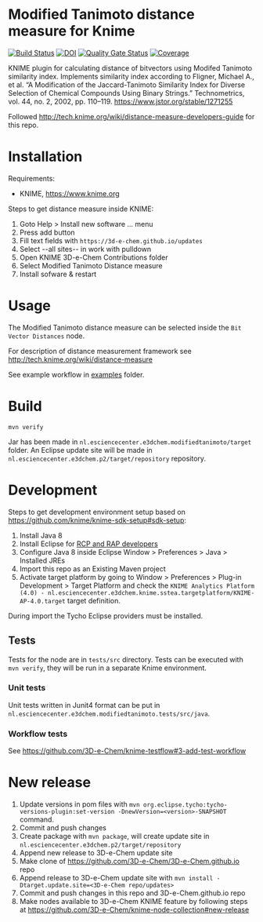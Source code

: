 # Modified Tanimoto distance measure for Knime

[![Build Status](https://travis-ci.org/3D-e-Chem/knime-modified-tanimoto.svg)](https://travis-ci.org/3D-e-Chem/knime-modified-tanimoto)
[![DOI](https://zenodo.org/badge/DOI/10.5281/zenodo.3257714.svg)](https://doi.org/10.5281/zenodo.3257714)
[![Quality Gate Status](https://sonarcloud.io/api/project_badges/measure?project=nl.esciencecenter.e3dchem%3Anl.esciencecenter.e3dchem&metric=alert_status)](https://sonarcloud.io/dashboard?id=nl.esciencecenter.e3dchem%3Anl.esciencecenter.e3dchem)
[![Coverage](https://sonarcloud.io/api/project_badges/measure?project=nl.esciencecenter.e3dchem%3Anl.esciencecenter.e3dchem&metric=coverage)](https://sonarcloud.io/dashboard?id=nl.esciencecenter.e3dchem%3Anl.esciencecenter.e3dchem)

KNIME plugin for calculating distance of bitvectors using Modifed Tanimoto similarity index.
Implements similarity index according to Fligner, Michael A., et al. “A Modification of the Jaccard-Tanimoto Similarity Index for Diverse Selection of Chemical Compounds Using Binary Strings.” Technometrics, vol. 44, no. 2, 2002, pp. 110–119. https://www.jstor.org/stable/1271255

Followed http://tech.knime.org/wiki/distance-measure-developers-guide for this repo.

# Installation

Requirements:

* KNIME, https://www.knime.org

Steps to get distance measure inside KNIME:

1. Goto Help > Install new software ... menu
2. Press add button
3. Fill text fields with `https://3d-e-chem.github.io/updates`
4. Select --all sites-- in work with pulldown
5. Open KNIME 3D-e-Chem Contributions folder
6. Select Modified Tanimoto Distance measure
7. Install sofware & restart

# Usage

The Modified Tanimoto distance measure can be selected inside the `Bit Vector Distances` node.

For description of distance measurement framework see http://tech.knime.org/wiki/distance-measure

See example workflow in [examples](examples) folder.

# Build

```
mvn verify
```

Jar has been made in `nl.esciencecenter.e3dchem.modifiedtanimoto/target` folder.
An Eclipse update site will be made in `nl.esciencecenter.e3dchem.p2/target/repository` repository.

# Development

Steps to get development environment setup based on https://github.com/knime/knime-sdk-setup#sdk-setup:

1. Install Java 8
2. Install Eclipse for [RCP and RAP developers](https://www.eclipse.org/downloads/packages/release/2018-12/r/eclipse-ide-rcp-and-rap-developers)
3. Configure Java 8 inside Eclipse Window > Preferences > Java > Installed JREs
4. Import this repo as an Existing Maven project
5. Activate target platform by going to Window > Preferences > Plug-in Development > Target Platform and check the `KNIME Analytics Platform (4.0) - nl.esciencecenter.e3dchem.knime.sstea.targetplatform/KNIME-AP-4.0.target` target definition.

During import the Tycho Eclipse providers must be installed.

## Tests

Tests for the node are in `tests/src` directory.
Tests can be executed with `mvn verify`, they will be run in a separate Knime environment.

### Unit tests

Unit tests written in Junit4 format can be put in `nl.esciencecenter.e3dchem.modifiedtanimoto.tests/src/java`.

### Workflow tests

See https://github.com/3D-e-Chem/knime-testflow#3-add-test-workflow

# New release

1. Update versions in pom files with `mvn org.eclipse.tycho:tycho-versions-plugin:set-version -DnewVersion=<version>-SNAPSHOT` command.
2. Commit and push changes
3. Create package with `mvn package`, will create update site in `nl.esciencecenter.e3dchem.p2/target/repository`
4. Append new release to 3D-e-Chem update site
  1. Make clone of https://github.com/3D-e-Chem/3D-e-Chem.github.io repo
  2. Append release to 3D-e-Chem update site with `mvn install -Dtarget.update.site=<3D-e-Chem repo/updates>`
5. Commit and push changes in this repo and 3D-e-Chem.github.io repo
6. Make nodes available to 3D-e-Chem KNIME feature by following steps at https://github.com/3D-e-Chem/knime-node-collection#new-release

